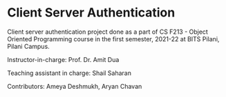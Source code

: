 # Client Server Authentication
Client server authentication project done as a part of CS F213 - Object Oriented Programming course in the first semester, 2021-22 at BITS Pilani, Pilani Campus.  

Instructor-in-charge: Prof. Dr. Amit Dua   

Teaching assistant in charge: Shail Saharan  

Contributors:
Ameya Deshmukh, Aryan Chavan
